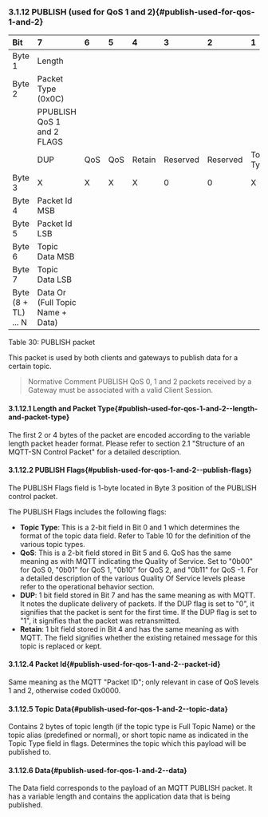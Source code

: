 <!-- transformation-note: left upstream numbering of headings for verification -->
### 3.1.12 PUBLISH (used for QoS 1 and 2){#publish-used-for-qos-1-and-2}
<!-- transformation-note: replaced above colloquial ampersand with english "and". -->

<!-- transformation-note: no table col span in markdown, but we should specify bitfields better (than with layout tables) anyway -->
<!-- transformation-note: bitfield display candidate could be clearer that x means variable bit values for REGACK flags (bits). -->
<!-- transformation-note: replaced below colloquial ampersand with english "and". -->
<!-- transformation-note: observed inconsistencies in case of hexadecimal numbers and the of the letter "x" in bit value cells. -->
| Bit                 | 7                                | 6   | 5   | 4      | 3        | 2        | 1          | 0          |
|:--------------------|:---------------------------------|:----|:----|:-------|:---------|:---------|:-----------|:-----------|
| Byte 1              | Length                           |     |     |        |          |          |            |            |
| Byte 2              | Packet Type (0x0C)               |     |     |        |          |          |            |            |
|                     | PPUBLISH QoS 1 and 2 FLAGS       |     |     |        |          |          |            |            |
|                     | DUP                              | QoS | QoS | Retain | Reserved | Reserved | Topic Type | Topic Type |
| Byte 3              | X                                | X   | X   | X      | 0        | 0        | X          | X          |
| Byte 4              | Packet Id MSB                    |     |     |        |          |          |            |            |
| Byte 5              | Packet Id LSB                    |     |     |        |          |          |            |            |
| Byte 6              | Topic Data MSB                   |     |     |        |          |          |            |            |
| Byte 7              | Topic Data LSB                   |     |     |        |          |          |            |            |
| Byte (8 + TL) ... N | Data Or (Full Topic Name + Data) |     |     |        |          |          |            |            |

Table 30: PUBLISH packet
<!-- transformation-note: above upstream table number will be replaced by auto-numbering later. -->

This packet is used by both clients and gateways to publish data for a certain topic.

<!-- transformation-note: the below normative comment is irritating at best, let us make that a normal paragraph as all comments should be informative only. -->
<!-- transformation-note: in case this comment **does** become normal normative prose, consider rewriting the lower case must as uppercase MUST. -->
<!-- transformation-note: in case this comment shall **not** become normal normative prose, consider avoiding terms like must, should, and may. -->
> Normative Comment
> PUBLISH QoS 0, 1 and 2 packets received by a Gateway must be associated with a valid Client Session.
<!-- transformation-note: replaced above colloquial ampersand with english "and". -->

<!-- transformation-note: left upstream numbering of headings for verification -->
#### 3.1.12.1 Length and Packet Type{#publish-used-for-qos-1-and-2--length-and-packet-type}

The first 2 or 4 bytes of the packet are encoded according to the variable length packet header format.
Please refer to section 2.1 "Structure of an MQTT-SN Control Packet" for a detailed description.
<!-- transformation-note: the above section ref upstream 1.8.2 was obviously wrong and should point to section 2.1 "Structure of an MQTT-SN Control Packet". -->

<!-- transformation-note: left upstream numbering of headings for verification -->
#### 3.1.12.2 PUBLISH Flags{#publish-used-for-qos-1-and-2--publish-flags}

The PUBLISH Flags field is 1-byte located in Byte 3 position of the PUBLISH control packet.

The PUBLISH Flags includes the following flags:

<!-- transformation-note: the below table ref upstream 10 needs verification before transforming into a semantic ref later. -->
- **Topic Type**: This is a 2-bit field in Bit 0 and 1 which determines the format of the topic data field.
  Refer to Table 10 for the definition of the various topic types.
- **QoS**: This is a 2-bit field stored in Bit 5 and 6.
  QoS has the same meaning as with MQTT indicating the Quality of Service.
  Set to "0b00" for QoS 0, "0b01" for QoS 1, "0b10" for QoS 2, and "0b11" for QoS -1.
  For a detailed description of the various Quality Of Service levels please refer to the operational behavior section.
- **DUP**: 1 bit field stored in Bit 7 and has the same meaning as with MQTT.
  It notes the duplicate delivery of packets.
  If the DUP flag is set to "0", it signifies that the packet is sent for the first time.
  If the DUP flag is set to "1", it signifies that the packet was retransmitted.
- **Retain**: 1 bit field stored in Bit 4 and has the same meaning as with MQTT.
  The field signifies whether the existing retained message for this topic is replaced or kept.

<!-- transformation-note: left upstream numbering of headings for verification -->
#### 3.1.12.4 Packet Id{#publish-used-for-qos-1-and-2--packet-id}

Same meaning as the MQTT "Packet ID"; only relevant in case of QoS levels 1 and 2, otherwise coded 0x0000.

<!-- transformation-note: left upstream numbering of headings for verification -->
#### 3.1.12.5 Topic Data{#publish-used-for-qos-1-and-2--topic-data}

Contains 2 bytes of topic length (if the topic type is Full Topic Name) or the topic alias (predefined or normal),
or short topic name as indicated in the Topic Type field in flags.
Determines the topic which this payload will be published to.

<!-- transformation-note: left upstream numbering of headings for verification -->
#### 3.1.12.6 Data{#publish-used-for-qos-1-and-2--data}

The Data field corresponds to the payload of an MQTT PUBLISH packet.
It has a variable length and contains the application data that is being published.
